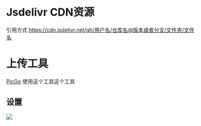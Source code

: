 # Jsdelivr CDN资源

引用方式
https://cdn.jsdelivr.net/gh/用户名/仓库名@版本或者分支/文件夹/文件名


# 上传工具

[PicGo](https://github.com/Molunerfinn/PicGo)
使用这个工具这个工具

## 设置

![](https://cdn.jsdelivr.net/gh/yvesyc/img@master//img/PicGo.png)
